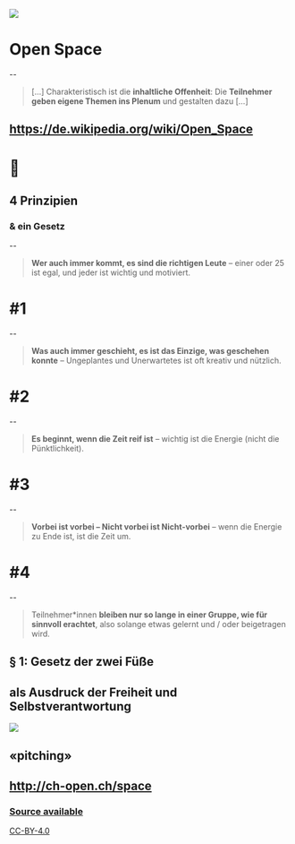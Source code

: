 ![](https://open-x-day.org/open-x-day/img/icon.svg)

# Open Space
--
> [...] Charakteristisch ist die **inhaltliche Offenheit**: Die **Teilnehmer geben eigene Themen ins Plenum** und gestalten dazu [...]

https://de.wikipedia.org/wiki/Open_Space
---
# 🌱

## 4 Prinzipien

### & ein Gesetz
--
> **Wer auch immer kommt, es sind die richtigen Leute** – einer oder 25 ist egal, und jeder ist wichtig und motiviert.

# #1
--
> **Was auch immer geschieht, es ist das Einzige, was geschehen konnte** – Ungeplantes und Unerwartetes ist oft kreativ und nützlich.

# #2
--
> **Es beginnt, wenn die Zeit reif ist** – wichtig ist die Energie (nicht die Pünktlichkeit).

# #3
--
> **Vorbei ist vorbei – Nicht vorbei ist Nicht-vorbei** – wenn die Energie zu Ende ist, ist die Zeit um.

# #4
--
> Teilnehmer*innen **bleiben nur so lange in einer Gruppe, wie für sinnvoll erachtet**, also solange etwas gelernt und / oder beigetragen wird.

## § 1: Gesetz der zwei Füße

als Ausdruck der Freiheit und Selbstverantwortung
---
![](http://api.qrserver.com/v1/create-qr-code/?color=000000&amp;bgcolor=FFFFFF&amp;data=http%3A%2F%2Fch-open.ch%2Fspace&amp;qzone=1&amp;margin=0&amp;size=250x250&amp;ecc=L)

## «pitching»

http://ch-open.ch/space
--
### [Source available](https://github.com/ch-open/space/blob/main/docs/slides/intro/content.md#open-space)

[CC-BY-4.0](https://github.com/ch-open/space/blob/main/LICENSE)
